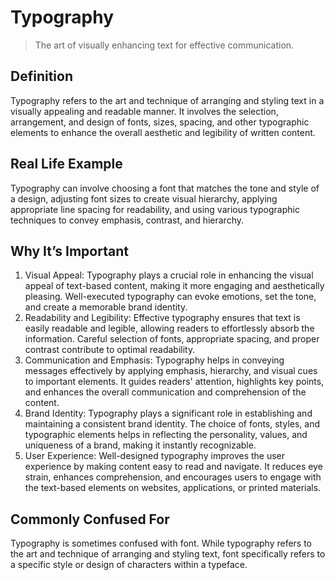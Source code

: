 # Typography

>The art of visually enhancing text for effective communication.

## Definition

Typography refers to the art and technique of arranging and styling text in a visually appealing and readable manner. It involves the selection, arrangement, and design of fonts, sizes, spacing, and other typographic elements to enhance the overall aesthetic and legibility of written content.

## Real Life Example

Typography can involve choosing a font that matches the tone and style of a design, adjusting font sizes to create visual hierarchy, applying appropriate line spacing for readability, and using various typographic techniques to convey emphasis, contrast, and hierarchy.

## Why It’s Important

1. Visual Appeal: Typography plays a crucial role in enhancing the visual appeal of text-based content, making it more engaging and aesthetically pleasing. Well-executed typography can evoke emotions, set the tone, and create a memorable brand identity.
2. Readability and Legibility: Effective typography ensures that text is easily readable and legible, allowing readers to effortlessly absorb the information. Careful selection of fonts, appropriate spacing, and proper contrast contribute to optimal readability.
3. Communication and Emphasis: Typography helps in conveying messages effectively by applying emphasis, hierarchy, and visual cues to important elements. It guides readers' attention, highlights key points, and enhances the overall communication and comprehension of the content.
4. Brand Identity: Typography plays a significant role in establishing and maintaining a consistent brand identity. The choice of fonts, styles, and typographic elements helps in reflecting the personality, values, and uniqueness of a brand, making it instantly recognizable.
5. User Experience: Well-designed typography improves the user experience by making content easy to read and navigate. It reduces eye strain, enhances comprehension, and encourages users to engage with the text-based elements on websites, applications, or printed materials.

## Commonly Confused For

Typography is sometimes confused with font. While typography refers to the art and technique of arranging and styling text, font specifically refers to a specific style or design of characters within a typeface.
